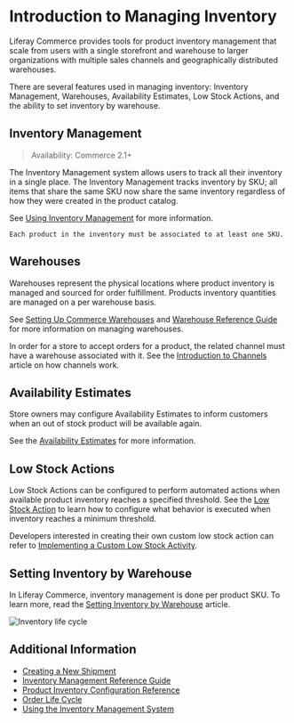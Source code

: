 # Introduction to Managing Inventory

Liferay Commerce provides tools for product inventory management that scale from users with a single storefront and warehouse to larger organizations with multiple sales channels and geographically distributed warehouses.

There are several features used in managing inventory: Inventory Management, Warehouses, Availability Estimates, Low Stock Actions, and the ability to set inventory by warehouse.

## Inventory Management

> Availability: Commerce 2.1+

The Inventory Management system allows users to track all their inventory in a single place. The Inventory Management tracks inventory by SKU; all items that share the same SKU now share the same inventory regardless of how they were created in the product catalog.

See [Using Inventory Management](./using-the-inventory-management-system.md) for more information.

```{important}
Each product in the inventory must be associated to at least one SKU.
```

## Warehouses

Warehouses represent the physical locations where product inventory is managed and sourced for order fulfillment. Products inventory quantities are managed on a per warehouse basis.

See [Setting Up Commerce Warehouses](./setting-up-commerce-warehouses.md) and [Warehouse Reference Guide](./warehouse-reference-guide.md) for more information on managing warehouses.

In order for a store to accept orders for a product, the related channel must have a warehouse associated with it. See the [Introduction to Channels](../../starting-a-store/channels/introduction-to-channels.md) article on how channels work.

## Availability Estimates

Store owners may configure Availability Estimates to inform customers when an out of stock product will be available again.

See the [Availability Estimates](./availability-estimates.md) for more information.

## Low Stock Actions

Low Stock Actions can be configured to perform automated actions when available product inventory reaches a specified threshold. See the [Low Stock Action](./low-stock-action.md) to learn how to configure what behavior is executed when inventory reaches a minimum threshold.

Developers interested in creating their own custom low stock action can refer to [Implementing a Custom Low Stock Activity](../../developer-guide/implementing-a-custom-low-stock-activity.md).

## Setting Inventory by Warehouse

In Liferay Commerce, inventory management is done per product SKU. To learn more, read the [Setting Inventory by Warehouse](./setting-inventory-by-warehouse.md) article.

![Inventory life cycle](./introduction-to-managing-inventory/images/01.png)

## Additional Information

* [Creating a New Shipment](../../orders-and-fulfillment/shipments/creating-a-shipment.md)
* [Inventory Management Reference Guide](./inventory-management-reference-guide.md)
* [Product Inventory Configuration Reference](./product-inventory-configuration-reference.md)
* [Order Life Cycle](../../orders-and-fulfillment/orders/order-life-cycle.md)
* [Using the Inventory Management System](./using-the-inventory-management-system.md)
